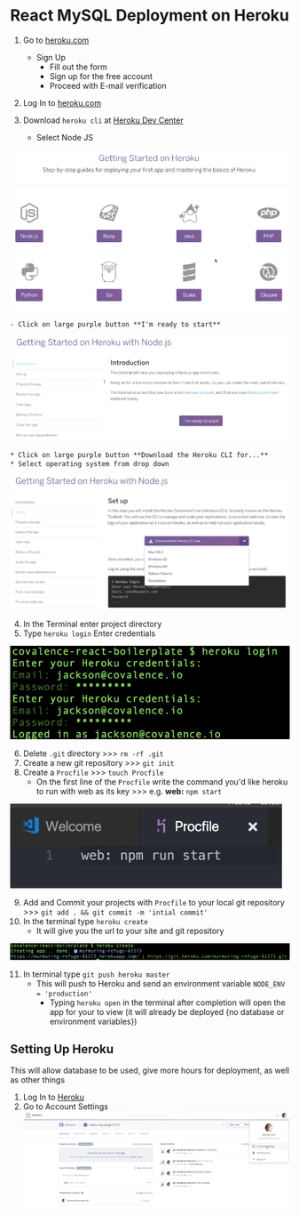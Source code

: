 # React MySQL Deployment on Heroku

1. Go to [heroku.com](https://www.heroku.com/)
    - Sign Up
        - Fill out the form
        - Sign up for the free account
        - Proceed with E-mail verification
2. Log In to [heroku.com](https://www.heroku.com/)
3. Download `heroku cli` at [Heroku Dev Center](https://devcenter.heroku.com/start)

    - Select Node JS

![](heroku_dev_center.png)

    - Click on large purple button **I'm ready to start**

![](heroku_dev_center2.png)

    * Click on large purple button **Download the Heroku CLI for...**
    * Select operating system from drop down

![](heroku_dev_center3.png)

4. In the Terminal enter project directory
5. Type `heroku login` Enter credentials

![](terminal_heroku_login.png)

6. Delete `.git` directory >>> `rm -rf .git`
7. Create a new git repository >>> `git init`
8. Create a `Procfile` >>> `touch Procfile`
    - On the first line of the `Procfile` write the command you'd like heroku to run with web as its key >>> e.g. **web:** `npm start`

![](Procfile.png)

9. Add and Commit your projects with `Procfile` to your local git repository >>> `git add . && git commit -m 'intial commit'`
10. In the terminal type `heroku create`
    - It will give you the url to your site and git repository

![](heroku_create.png)

11. In terminal type `git push heroku master`
    -   This will push to Heroku and send an environment variable `NODE_ENV = 'production'`
        -   Typing `heroku open` in the terminal after completion will open the app for your to view (it will already be deployed {no database or environment variables})

## Setting Up Heroku

This will allow database to be used, give more hours for deployment, as well as other things

1. Log In to [Heroku](https://id.heroku.com/login)
2. Go to Account Settings
   ![](heroku_dashboard.png)
